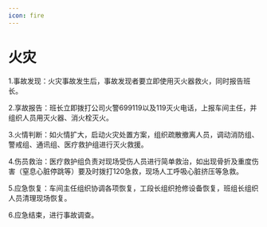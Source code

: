 ```yaml
---
icon: fire
---
```


# 火灾

1.事故发现：火灾事故发生后，事故发现者要立即使用灭火器救火，同时报告班长。

2.享故报告：班长立即拨打公司火警699119以及119灭火电话，上报车间主任，并组织人员用灭火器、消火栓灭火。

3.火情判断：如火情扩大，启动火灾处置方案，组织疏散撤离人员，调动消防组、警戒组、通讯组、医疗救护组进行灭火救援。

4.伤员救治：医疗救护组负责对现场受伤人员进行简单救治，如出现骨折及重度伤害（窒息心脏停跳等）要及时拨打120急救，现场人工呼吸心脏挤压等急救。

5.应急恢复：车间主任组织协调各项恢复，工段长组织抢修设备恢复，班组长组织人员清理现场恢复。

6.应急结束，进行事故调查。